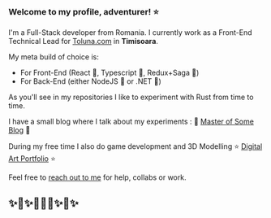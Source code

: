 ### Welcome to my profile, adventurer! ⭐️

I'm a Full-Stack developer from Romania. I currently work as a Front-End Technical Lead for [Toluna.com](https://tolunacorporate.com/) in **Timisoara**.

My meta build of choice is:
 - For Front-End (React 💚, Typescript 💙, Redux+Saga 💛)
 - For Back-End (either NodeJS 💚 or .NET 💙)
 
As you'll see in my repositories I like to experiment with Rust from time to time.

I have a small blog where I talk about my experiments : 🚀 [Master of Some Blog](https://blog.robertnc.com/) 🚀

During my free time I also do game development and 3D Modelling ⭐️ [Digital Art Portfolio](https://www.artstation.com/thunderent) ⭐️

Feel free to [reach out to me](mailto:robert.nechitelea@gmail.com) for help, collabs or work.

✨🚀✨👨🏻‍🚀✨🖖✨
---
 
